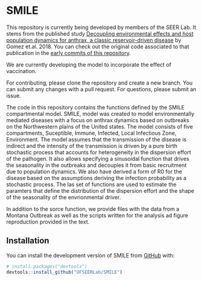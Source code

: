 
<!-- README.md is generated from README.Rmd. Please edit that file -->

# SMILE

<!-- badges: start -->
<!-- badges: end -->

This repository is currently being developed by members of the SEER Lab.
It stems from the published study [Decoupling environmental effects and
host population dynamics for anthrax, a classic reservoir-driven
disease](https://journals.plos.org/plosone/article?id=10.1371/journal.pone.0208621)
by Gomez et.al. 2018. You can check out the original code associated to
that publication in the [early commits of this
repository](https://github.com/UFSEERLab/SMILE/tree/e176302c90e16205b0211906e1ef93e641776407).

We are currently developing the model to incorporate the effect of
vaccination.

For contributing, please clone the repository and create a new branch.
You can submit any changes with a pull request. For questions, please
submit an issue.

The code in this repository contains the functions defined by the SMILE
compartmental model. SMILE, model was created to model environmentally
mediated diseases with a focus on anthrax dynamics based on outbreaks on
the Northwestern plains of the United states. The model consists of five
compartments, Suceptible, Immune, Infected, Local Infectious Zone,
Environment. The model assumes that the transmission of the disease is
indirect and the intensity of the transmission is driven by a pure birth
stochastic process that accounts for heterogeneity in the dispersion
effort of the pathogen. It also allows specifying a sinusoidal function
that drives the seasonality in the outbreaks and decouples it from basic
recruitment due to population dynamics. We also have derived a form of
R0 for the disease based on the assumptions deriving the infection
probability as a stochastic process. The las set of functions are used
to estimate the paramters that define the distribution of the dispersion
effort and the shape of the seasonality of the envrionmental driver.

In addition to the sorce function, we provide files with the data from a
Montana Outbreak as well as the scripts written for the analysis ad
figure reproduction provided in the text.

## Installation

You can install the development version of SMILE from
[GitHub](https://github.com/) with:

``` r
# install.packages("devtools")
devtools::install_github("UFSEERLab/SMILE")
```
